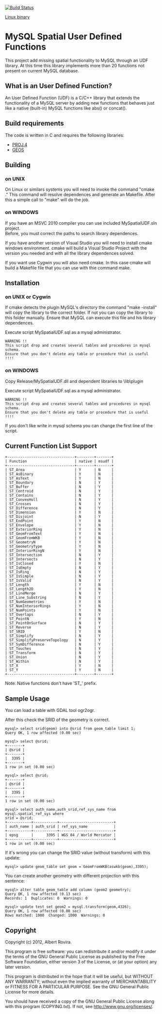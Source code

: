 [![Build Status](https://drone.io/github.com/krandalf75/MySQL-Spatial-UDF/status.png)](https://drone.io/github.com/krandalf75/MySQL-Spatial-UDF/latest)

[Linux binary](https://drone.io/github.com/krandalf75/MySQL-Spatial-UDF/files/libMySpatialUDF.so)

# MySQL Spatial User Defined Functions

This project add missing spatial functionality to MySQL through an UDF library. 
At this time this library implements more than 20 functions not present on current MySQL database.


## What is an User Defined Function?

An User Defined Function (UDF) is a C/C++ library that extends the functionality 
of a MySQL server by adding new functions that behaves just like a native (built-in) 
MySQL functions like abs() or concat().


## Build requirements

The code is written in C and requires the following libraries:

- [PROJ.4](http://trac.osgeo.org/proj)
- [GEOS](http://trac.osgeo.org/geos)


## Building

### on UNIX

On Linux or similars systems you will need to invoke the command "cmake ." This command will resolve 
dependences and generate an Makefile. After this a simple call to "make" will do the job. 

### on WINDOWS

If you have an MSVC 2010 compiler you can use included MySpatialUDF.sln project.  
Before, you must correct the paths to search library dependences. 

If you have another version of Visual Studio you will need to install cmake windows environment.
cmake will build a Visual Studio Project with the version you needed and with all the library dependences solved.

If you want use Cygwin you will also need cmake. In this case cmake will build a Makefile file that you can use with
thie command make. 

## Installation

### on UNIX or Cygwin

If cmake detects the plugin MySQL's directory  the command "make -install" will copy the library to the correct folder.
If not you can copy the library to this folder manually. Ensure that MySQL can execute this file and his library dependences.

Execute script MySpatialUDF.sql as a mysql administrator.

	WARNING !!
	This script drop and creates several tables and procedures in mysql schema.
	Ensure that you don't delete any table or procedure that is useful !!!!

### on WINDOWS

Copy Release/MySpatialUDF.dll and dependent libraries to <MySql Home>\lib\plugin

Execute script MySpatialUDF.sql as a mysql administrator.

 
	WARNING !!
	This script drop and creates several tables and procedures in mysql schema.
	Ensure that you don't delete any table or procedure that is useful !!!!


If you don't like write in mysql schema you can change the first line of the script.


## Current Function List Support

    +-------------------------------+--------+-------+
    | Function                      | native | msudf |
    +-------------------------------+--------+-------+
    | ST_Area                       | Y      | N     |
    | ST_AsBinary                   | Y      | N     |
    | ST_AsText                     | Y      | N     |
    | ST_Boundary                   | N      | Y     |
    | ST_Buffer                     | N      | Y     |
    | ST_Centroid                   | N      | Y     |
    | ST_Contains                   | N      | Y     |
    | ST_ConvexHull                 | N      | Y     |
    | ST_Crosses                    | N      | Y     |
    | ST_Difference                 | N      | Y     |
    | ST_Dimension                  | Y      | N     |
    | ST_Disjoint                   | N      | Y     |
    | ST_EndPoint                   | Y      | N     |
    | ST_Envelope                   | Y      | N     |
    | ST_ExteriorRing               | Y      | N     |
    | ST_GeomFromText               | Y      | N     |
    | ST_GeomFromWKB                | Y      | N     |
    | ST_GeometryN                  | Y      | N     |
    | ST_GeometryType               | Y      | N     |
    | ST_InteriorRingN              | Y      | N     |
    | ST_Intersection               | N      | Y     |
    | ST_Intersects                 | N      | Y     |
    | ST_IsClosed                   | Y      | N     |
    | ST_IsEmpty                    | N      | Y     |
    | ST_IsRing                     | N      | Y     |
    | ST_IsSimple                   | N      | Y     |
    | ST_IsValid                    | N      | Y     |
    | ST_Length                     | Y      | N     |
    | ST_Length2D                   | Y      | N     |
    | ST_LineMerge                  | N      | Y     |
    | ST_Line_Substring             | N      | Y     |
    | ST_NumGeometries              | Y      | N     |
    | ST_NumInteriorRings           | Y      | N     |
    | ST_NumPoints                  | Y      | N     |
    | ST_Overlaps                   | N      | Y     |
    | ST_PointN                     | Y      | N     |
    | ST_PointOnSurface             | N      | Y     |
    | ST_Reverse                    | N      | Y     |
    | ST_SRID                       | Y      | N     |
    | ST_Simplify                   | N      | Y     |
    | ST_SimplifyPreserveTopology   | N      | Y     |
    | ST_SymDifference              | N      | Y     |
    | ST_Touches                    | N      | Y     |
    | ST_Transform                  | N      | Y     |
    | ST_Union                      | N      | Y     |
    | ST_Within                     | N      | Y     |
    | ST_X                          | Y      | N     |
    | ST_Y                          | Y      | N     |
    +-------------------------------+--------+-------+

Note: Native functions don't have 'ST_' prefix.


## Sample Usage

You can load a table with GDAL tool ogr2ogr.

After this check the SRID of the geometry is correct.

	mysql> select srid(geom) into @srid from geom_table limit 1;
	Query OK, 1 row affected (0.00 sec)

	mysql> select @srid;
	+-------+
	| @srid |
	+-------+
	|  3395 |
	+-------+
	1 row in set (0.00 sec)

	mysql> select @srid;
	+-------+
	| @srid |
	+-------+
	|  3395 |
	+-------+
	1 row in set (0.00 sec)

	mysql> select auth_name,auth_srid,ref_sys_name from mysql.spatial_ref_sys where
	srid = @srid;
	+-----------+-----------+-------------------------+
	| auth_name | auth_srid | ref_sys_name            |
	+-----------+-----------+-------------------------+
	| epsg      |      3395 | WGS 84 / World Mercator |
	+-----------+-----------+-------------------------+
	1 row in set (0.00 sec)


If it's wrong you can change the SRID value (without transform) with this update:

	mysql> update geom_table set geom = GeomFromWKB(aswkb(geom),3395); 


You can create another geometry with different projection with this sentence:

	mysql> alter table geom_table add column (geom2 geometry);
	Query OK, 1 row affected (0.13 sec)
	Records: 1  Duplicates: 0  Warnings: 0 

	mysql> update test set geom2 = mysql.transform(geom,4326);
	Query OK, 1 row affected (0.00 sec)
	Rows matched: 1000  Changed: 1000  Warnings: 0



## Copyright

Copyright (c) 2012, Albert Rovira. 

This program is free software: you can redistribute it and/or modify
it under the terms of the GNU General Public License as published by
the Free Software Foundation, either version 3 of the License, or
(at your option) any later version.

This program is distributed in the hope that it will be useful,
but WITHOUT ANY WARRANTY; without even the implied warranty of
MERCHANTABILITY or FITNESS FOR A PARTICULAR PURPOSE.  See the
GNU General Public License for more details.

You should have received a copy of the GNU General Public License along 
with this program (COPYING.txt).  If not, see <http://www.gnu.org/licenses/>.
